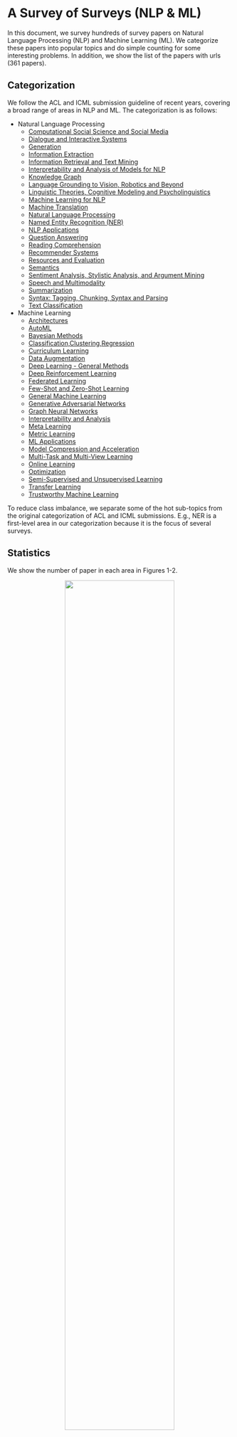  # A Survey of Surveys (NLP & ML)

In this document, we survey hundreds of survey papers on Natural Language  Processing (NLP) and Machine Learning (ML). We categorize these papers into popular topics and do simple counting for some interesting problems. In addition, we show the list of the papers with urls (361 papers). 

## Categorization

We follow the ACL and ICML submission guideline of recent years, covering a broad range of areas in NLP and ML. The categorization is as follows:
+ Natural Language Processing
    + <a href="#computational-social-science-and-social-media">Computational Social Science and Social Media</a>
    + <a href="#dialogue-and-interactive-systems">Dialogue and Interactive Systems</a>
    + <a href="#generation">Generation</a>
    + <a href="#information-extraction">Information Extraction</a>
    + <a href="#information-retrieval-and-text-mining">Information Retrieval and Text Mining</a>
    + <a href="#interpretability-and-analysis-of-models-for-nLP">Interpretability and Analysis of Models for NLP</a>
    + <a href="#knowledge-graph">Knowledge Graph</a>
    + <a href="#language-grounding-to-vision-and-robotics-and-beyond">Language Grounding to Vision, Robotics and Beyond</a>
    + <a href="#linguistic-theories-and-cognitive-modeling-and-psycholinguistics">Linguistic Theories, Cognitive Modeling and Psycholinguistics</a>
    + <a href="#machine-learning-for-nlp">Machine Learning for NLP</a>
    + <a href="#machine-translation">Machine Translation</a>
    + <a href="#natural-language-processing">Natural Language Processing</a>
    + <a href="#ner">Named Entity Recognition (NER)</a>
    + <a href="#nlp-applications">NLP Applications</a>
    + <a href="#question-answering">Question Answering</a>
    + <a href="#reading-comprehension">Reading Comprehension</a>
    + <a href="#recommender-systems">Recommender Systems</a>
    + <a href="#resources-and-evaluation">Resources and Evaluation</a>
    + <a href="#semantics">Semantics</a>
    + <a href="#sentiment-analysis-and-stylistic-analysis-and-argument-mining">Sentiment Analysis, Stylistic Analysis, and Argument Mining</a>
    + <a href="#speech-and-multimodality">Speech and Multimodality</a>
    + <a href="#summarization">Summarization</a>
    + <a href="#tagging-chunking-syntax-and-parsing">Syntax: Tagging, Chunking, Syntax and Parsing</a>
    + <a href="#text-classification">Text Classification</a>
+ Machine Learning
    + <a href="#architectures">Architectures</a>
    + <a href="#automl">AutoML</a>
    + <a href="#bayesian-methods">Bayesian Methods</a>
    + <a href="#classification-clustering-and-regression">Classification,Clustering,Regression</a>
    + <a href="#curriculum-learning">Curriculum Learning</a>
    + <a href="#data-augmentation">Data Augmentation</a>
    + <a href="#deep-learning---general-methods">Deep Learning - General Methods</a>
    + <a href="#deep-reinforcement-learning">Deep Reinforcement Learning</a>
    + <a href="#federated-learning">Federated Learning</a>
    + <a href="#few-shot-and-zero-shot-learning">Few-Shot and Zero-Shot Learning</a>
    + <a href="#general-machine-learning">General Machine Learning</a>
    + <a href="#generative-adversarial-networks">Generative Adversarial Networks</a>
    + <a href="#graph-neural-networks">Graph Neural Networks</a>
    + <a href="#interpretability-and-analysis">Interpretability and Analysis</a>
    + <a href="#meta-learning">Meta Learning</a>
    + <a href="#metric-learning">Metric Learning</a>
    + <a href="#ml-applications">ML Applications</a>
    + <a href="#model-compression-and-acceleration">Model Compression and Acceleration</a>
    + <a href="#multi-task-and-multi-view-learning">Multi-Task and Multi-View Learning</a>
    + <a href="#online-learning">Online Learning</a>
    + <a href="#optimization">Optimization</a>
    + <a href="#semi-supervised-and-unsupervised-learning">Semi-Supervised and Unsupervised Learning</a>
    + <a href="#transfer-learning">Transfer Learning</a>
    + <a href="#trustworthy-machine-learning">Trustworthy Machine Learning</a>


To reduce class imbalance, we separate some of the hot sub-topics from the original categorization of ACL and ICML submissions. E.g., NER is a first-level area in our categorization because it is the focus of several surveys.

## Statistics

We show the number of paper in each area in Figures 1-2.

<p align="center"><img src="https://i.loli.net/2020/07/17/25EpP9HDeWgrtTu.png"  width="70%" height="70%" /></p>

<p align="center">Figure 1: # of papers in each NLP area.</p>

<p align="center"><img src="https://i.loli.net/2020/07/17/CcAO9HSs5TUjVqL.png" width="70%" height="70%" /></p>

<p align="center">Figure 2:  # of papers in each ML area..</p>

Also, we plot paper number as a function of publication year (see Figure 3).

<p align="center"><img src="https://i.loli.net/2020/07/17/8azfKL2gY1Qxl5C.png" width="70%" height="70%"/></p>

<p align="center">Figure 3: # of papers vs publication year.</p>

In addition, we generate word clouds to show hot topics in these surveys (see Figures 4-5).

<p align="center"><img src="https://i.loli.net/2020/07/15/Iywg9lxEGYRvpHO.png" width="70%" height="70%" /></p>

<p align="center">Figure 4: The word cloud for NLP.</p>

<p align="center"><img src="https://i.loli.net/2020/07/15/VYgHR6dhQc2J7Wx.png" width="70%" height="70%" /></p>

<p align="center">Figure 5: The word cloud for ML.</p>


## The NLP Paper List

#### [Computational Social Science and Social Media](#content)

<<<<<<< HEAD
1. **Computational Sociolinguistics: A Survey.** Computational Linguistics 2015 [paper](https://arxiv.org/abs/1508.07544) [bib](/bib/Natural-Language-Processing/Computational-Social-Science-and-Social-Media/Paper01.md)
=======
1. **Computational Sociolinguistics: A Survey.** Computational Linguistics 2015 [paper](https://arxiv.org/abs/1508.07544) [bib](/bib/NaturalLanguageProcessing/ComputationalSocialScienceandSocialMedia/Paper01.md)
>>>>>>> aa76e07f44e110d9c50dd8a0767cd773f29b200d

    *Dong Nguyen, A Seza Dogruoz, Carolyn Penstein Rose, Franciska De Jong*

#### [Dialogue and Interactive Systems](#content)

1. **A Comparative Survey of Recent Natural Language Interfaces for Databases.** VLDB Journal 2019 [paper](https://arxiv.org/abs/1906.08990) [bib](/bib/Natural Language Processing/Dialogue and Interactive Systems/Paper01.md)

    *Katrin Affolter, Kurt Stockinger, Abraham Bernstein*

2. **A Survey of Arabic Dialogues Understanding for Spontaneous Dialogues and Instant Message.** International Journal on Natural Language Computing 2015 [paper](https://arxiv.org/abs/1505.03084) [bib](/bib/Natural Language Processing/Dialogue and Interactive Systems/Paper02.md)

    *AbdelRahim A. Elmadany, Sherif M. Abdou, Mervat Gheith*

3. **A Survey of Available Corpora for Building Data-Driven Dialogue Systems.** Computer ence 2017 [paper](https://arxiv.org/abs/1512.05742) [bib](/bib/Natural Language Processing/Dialogue and Interactive Systems/Paper03.md)

    *Iulian Vlad Serban, Ryan Lowe, Peter Henderson, Laurent Charlin, Joelle Pineau*

4. **A Survey of Document Grounded Dialogue Systems.** arXiv 2020 [paper](https://arxiv.org/abs/2004.13818) [bib](/bib/Natural Language Processing/Dialogue and Interactive Systems/Paper04.md)

    *Longxuan Ma, Wei-Nan Zhang, Mingda Li, Ting Liu*

5. **A Survey of Natural Language Generation Techniques with a Focus on Dialogue Systems - Past, Present and Future Directions.** arXiv 2019 [paper](https://arxiv.org/abs/1906.00500) [bib](/bib/Natural Language Processing/Dialogue and Interactive Systems/Paper05.md)

    *Sashank Santhanam, Samira Shaikh*

6. **A Survey on Dialog Management: Recent Advances and Challenges.** arXiv 2020 [paper](https://arxiv.org/abs/2005.02233) [bib](/bib/Natural Language Processing/Dialogue and Interactive Systems/Paper06.md)

    *Yinpei Dai, Huihua Yu, Yixuan Jiang, Chengguang Tang, Yongbin Li, Jian Sun*

7. **A Survey on Dialogue Systems: Recent Advances and New Frontiers.** Acm Sigkdd Explorations Newsletter 2017 [paper](https://arxiv.org/abs/1711.01731) [bib](/bib/Natural Language Processing/Dialogue and Interactive Systems/Paper07.md)

    *Hongshen Chen, Xiaorui Liu, Dawei Yin, Jiliang Tang*

8. **Challenges in Building Intelligent Open-domain Dialog Systems.** ACM Transactions on Information Systems 2020 [paper](https://arxiv.org/abs/1905.05709) [bib](/bib/Natural Language Processing/Dialogue and Interactive Systems/Paper08.md)

    *Minlie Huang, Xiaoyan Zhu, Jianfeng Gao*

9. **Neural Approaches to Conversational AI.** ACL 2018 [paper](https://arxiv.org/pdf/1809.08267) [bib](/bib/Natural Language Processing/Dialogue and Interactive Systems/Paper09.md)

    *Jianfeng Gao, Michel Galley, Lihong Li*

10. **Recent Advances and Challenges in Task-oriented Dialog System.** Under review of SCIENCE CHINA Technological Science (SCTS) 2020 [paper](https://arxiv.org/pdf/2003.07490) [bib](/bib/Natural Language Processing/Dialogue and Interactive Systems/Paper10.md)

    *Zheng Zhang, Ryuichi Takanobu, Minlie Huang, Xiaoyan Zhu*

#### [Generation](#content)

1. **A bit of progress in language modeling.** Computer Speech & Language 2001 [paper](https://arxiv.org/pdf/cs/0108005) [bib](/bib/Natural Language Processing/Generation/Paper01.md)

    *Joshua T. Goodman*

2. **A Survey of Paraphrasing and Textual Entailment Methods.** Journal of Artificial Intelligence Research 2010 [paper](https://arxiv.org/abs/0912.3747) [bib](/bib/Natural Language Processing/Generation/Paper02.md)

    *Ion Androutsopoulos, Prodromos Malakasiotis*

3. **A Survey on Neural Network Language Models.** arXiv 2019 [paper](https://arxiv.org/abs/1906.03591) [bib](/bib/Natural Language Processing/Generation/Paper03.md)

    *Kun Jing, Jungang Xu*

4. **Neural Text Generation: Past, Present and Beyond.** arXiv 2018 [paper](https://arxiv.org/pdf/1803.07133.pdf) [bib](/bib/Natural Language Processing/Generation/Paper04.md)

    *Sidi Lu, Yaoming Zhu, Weinan Zhang, Jun Wang, Yong Yu*

5. **Pre-trained Models for Natural Language Processing : A Survey.** Science China Technological Sciences 2020 [paper](https://arxiv.org/abs/2003.08271) [bib](/bib/Natural Language Processing/Generation/Paper05.md)

    *Xipeng Qiu, Tianxiang Sun, Yige Xu, Yunfan Shao, Ning Dai, Xuanjing Huang*

6. **Recent Advances in Neural Question Generation.** arXiv 2019 [paper](https://arxiv.org/abs/1905.08949) [bib](/bib/Natural Language Processing/Generation/Paper06.md)

    *Liangming Pan, Wenqiang Lei, Tat-Seng Chua, Min-Yen Kan*

7. **Recent Advances in SQL Query Generation: A Survey.** International Conference on Informatics and Information Technologies 2020 [paper](https://arxiv.org/abs/2005.07667) [bib](/bib/Natural Language Processing/Generation/Paper07.md)

    *Jovan Kalajdjieski, Martina Toshevska, Frosina Stojanovska*

8. **Survey of the State of the Art in Natural Language Generation: Core tasks, applications and evaluation.** Journal of Artificial Intelligence Research 2018 [paper](https://arxiv.org/abs/1703.09902) [bib](/bib/Natural Language Processing/Generation/Paper08.md)

    *Albert Gatt,Emiel Krahmer*

9. **Evaluation of Text Generation: A Survey.** arXiv 2020 [paper](https://arxiv.org/abs/2006.14799) [bib](/bib/Natural Language Processing/Generation/Paper09.md)

    *Asli Celikyilmaz, Elizabeth Clark, Jianfeng Gao*

#### [Information Extraction](#content)

1. **A Survey of Deep Learning Methods for Relation Extraction.** arXiv 2017 [paper](https://arxiv.org/abs/1705.03645) [bib](/bib/Natural Language Processing/Information Extraction/Paper01.md)

    *Shantanu Kumar*

2. **A Survey of Event Extraction From Text.** IEEE 2019 [paper](https://ieeexplore.ieee.org/document/8918013) [bib](/bib/Natural Language Processing/Information Extraction/Paper02.md)

    *Wei Xiang, Bang Wang*

3. **A Survey of Neural Network Techniques for Feature Extraction from Text.** arXiv 2017 [paper](https://arxiv.org/abs/1704.08531) [bib](/bib/Natural Language Processing/Information Extraction/Paper03.md)

    *Vineet John*

4. **A Survey on Open Information Extraction.** COLING 2018 [paper](https://arxiv.org/abs/1806.05599) [bib](/bib/Natural Language Processing/Information Extraction/Paper04.md)

    *Christina Niklaus, Matthias Cetto, André Freitas, Siegfried Handschuh*

5. **A Survey on Temporal Reasoning for Temporal Information Extraction from Text (Extended Abstract).** Journal of Artificial Intelligence Research 2019 [paper](https://arxiv.org/abs/2005.06527) [bib](/bib/Natural Language Processing/Information Extraction/Paper05.md)

    *Artuur Leeuwenberg, Marie-Francine Moens*

6. **Automatic Extraction of Causal Relations from Natural Language Texts: A Comprehensive Survey.** arXiv 2016 [paper](https://arxiv.org/abs/1605.07895) [bib](/bib/Natural Language Processing/Information Extraction/Paper06.md)

    *Nabiha Asghar*

7. **Content Selection in Data-to-Text Systems: A Survey.** arXiv 2016 [paper](https://arxiv.org/abs/1610.08375) [bib](/bib/Natural Language Processing/Information Extraction/Paper07.md)

    *Dimitra Gkatzia*

8. **Keyphrase Generation: A Multi-Aspect Survey.** FRUCT 2019 [paper](https://arxiv.org/abs/1910.05059) [bib](/bib/Natural Language Processing/Information Extraction/Paper08.md)

    *Erion Cano, Ondrej Bojar*

9. **More Data, More Relations, More Context and More Openness: A Review and Outlook for Relation Extraction.** arXiv 2020 [paper](https://arxiv.org/abs/2004.03186) [bib](/bib/Natural Language Processing/Information Extraction/Paper09.md)

    *Xu Han, Tianyu Gao, Yankai Lin, Hao Peng, Yaoliang Yang, Chaojun Xiao, Zhiyuan Liu, Peng Li, Maosong Sun, Jie Zhou*

10. **Relation Extraction : A Survey.** arXiv 2017 [paper](https://arxiv.org/abs/1712.05191) [bib](/bib/Natural Language Processing/Information Extraction/Paper10.md)

    *Sachin Pawar, Girish K. Palshikar, Pushpak Bhattacharyya*

11. **Short Text Topic Modeling Techniques, Applications, and Performance: A Survey.** arXiv 2019 [paper](https://arxiv.org/abs/1904.07695) [bib](/bib/Natural Language Processing/Information Extraction/Paper11.md)

    *Jipeng Qiang, Zhenyu Qian, Yun Li, Yunhao Yuan, Xindong Wu*

#### [Information Retrieval and Text Mining](#content)

1. **A Brief Survey of Text Mining: Classification, Clustering and Extraction Techniques.** arXiv 2017 [paper](https://arxiv.org/abs/1707.02919) [bib](/bib/Natural Language Processing/Information Retrieval and Text Mining/Paper01.md)

    *Mehdi Allahyari, Seyed Amin Pouriyeh, Mehdi Assefi, Saied Safaei, Elizabeth D. Trippe, Juan B. Gutierrez, Krys Kochut*

2. **A survey of methods to ease the development of highly multilingual text mining applications.** Language Resources and Evaluation 2012 [paper](https://arxiv.org/abs/1401.2937) [bib](/bib/Natural Language Processing/Information Retrieval and Text Mining/Paper02.md)

    *Ralf Steinberger*

3. **Opinion Mining and Analysis: A survey.** IJNLC 2013 [paper](https://arxiv.org/abs/1307.3336) [bib](/bib/Natural Language Processing/Information Retrieval and Text Mining/Paper03.md)

    *Arti Buche, M. B. Chandak, Akshay Zadgaonkar*

#### [Interpretability and Analysis of Models for NLP](#content)

1. **Analysis Methods in Neural Language Processing: A Survey.** NACCL 2018 [paper](https://arxiv.org/abs/1812.08951) [bib](/bib/Natural Language Processing/Interpretability and Analysis of Models for NLP/Paper01.md)

    *Yonatan Belinkov, James R. Glass*

2. **Analyzing and Interpreting Neural Networks for NLP:A Report on the First BlackboxNLP Workshop.** EMNLP 2019 [paper](http://arxiv.org/pdf/1904.04063.pdf) [bib](/bib/Natural Language Processing/Interpretability and Analysis of Models for NLP/Paper02.md)

    *Afra Alishahi, Grzegorz Chrupala, Tal Linzen*

3. **Beyond Leaderboards: A survey of methods for revealing weaknesses in Natural Language Inference data and models.** arXiv 2020 [paper](https://arxiv.org/abs/2005.14709) [bib](/bib/Natural Language Processing/Interpretability and Analysis of Models for NLP/Paper03.md)

    *Viktor Schlegel, Goran Nenadic, Riza Batista-Navarro*

4. **Visualizing Natural Language Descriptions: A Survey.** ACM Computing Surveys 2016 [paper](https://arxiv.org/abs/1607.00623) [bib](/bib/Natural Language Processing/Interpretability and Analysis of Models for NLP/Paper04.md)

    *Kaveh Hassani, Won-Sook Lee*

5. **When do Word Embeddings Accurately Reflect Surveys on our Beliefs About People?.** ACL 2020 [paper](https://arxiv.org/abs/2004.12043) [bib](/bib/Natural Language Processing/Interpretability and Analysis of Models for NLP/Paper05.md)

    *Kenneth Joseph, Jonathan H. Morgan*

#### [Knowledge Graph](#content)

1. **A survey of techniques for constructing chinese knowledge graphs and their applications.** Sustainability 2018 [paper](https://www.mdpi.com/2071-1050/10/9/3245/htm) [bib](/bib/Natural Language Processing/Knowledge Graph/Paper01.md)

    *Tianxing Wu, Guilin Qi, Cheng Li, Meng Wang*

2. **A Survey on Knowledge Graphs: Representation, Acquisition and Applications.** arXiv 2020 [paper](https://arxiv.org/abs/2002.00388) [bib](/bib/Natural Language Processing/Knowledge Graph/Paper02.md)

    *Shaoxiong Ji, Shirui Pan, Erik Cambria, Pekka Marttinen, Philip S. Yu*

3. **Knowledge Graph Embedding for Link Prediction: A Comparative Analysis.** arXiv 2016 [paper](https://arxiv.org/abs/2002.00819) [bib](/bib/Natural Language Processing/Knowledge Graph/Paper03.md)

    *Andrea Rossi, Donatella Firmani, Antonio Matinata, Paolo Merialdo, Denilson Barbosa*

4. **Knowledge Graph Embedding: A Survey of Approaches and Applications.** IEEE 2017 [paper](https://ieeexplore.ieee.org/document/8047276) [bib](/bib/Natural Language Processing/Knowledge Graph/Paper04.md)

    *Quan Wang, Zhendong Mao, Bin Wang, Li Guo*

5. **Knowledge Graphs.** arXiv 2020 [paper](https://arxiv.org/abs/2003.02320) [bib](/bib/Natural Language Processing/Knowledge Graph/Paper05.md)

    *Aidan Hogan, Eva Blomqvist, Michael Cochez, Claudia d'Amato, Gerard de Melo, Claudio Gutierrez, José Emilio Labra Gayo, Sabrina Kirrane, Sebastian Neumaier, Axel Polleres, Roberto Navigli, Axel-Cyrille Ngonga Ngomo, Sabbir M. Rashid, Anisa Rula, Lukas Schmelzeisen, Juan F. Sequeda, Steffen Staab, Antoine Zimmermann*

#### [Language Grounding to Vision and Robotics and Beyond](#content)

1. **Emotionally-Aware Chatbots: A Survey.** arXiv 2018 [paper](https://arxiv.org/abs/1906.09774) [bib](/bib/Natural Language Processing/Language Grounding to Vision, Robotics and Beyond/Paper01.md)

    *Endang Wahyu Pamungkas*

2. **Trends in Integration of Vision and Language Research: A Survey of Tasks, Datasets, and Methods.** arXiv 2019 [paper](https://arxiv.org/abs/1907.09358) [bib](/bib/Natural Language Processing/Language Grounding to Vision, Robotics and Beyond/Paper02.md)

    *Aditya Mogadala, Marimuthu Kalimuthu, Dietrich Klakow*

#### [Linguistic Theories and Cognitive Modeling and Psycholinguistics](#content)

1. **Modeling Language Variation and Universals: A Survey on Typological Linguistics for Natural Language Processing.** Computational Linguistics 2019 [paper](https://arxiv.org/abs/1807.00914) [bib](/bib/Natural Language Processing/Linguistic Theories, Cognitive Modeling and Psycholinguistics/Paper01.md)

    *Edoardo Maria Ponti, Helen O'Horan, Yevgeni Berzak, Ivan Vulic, Roi Reichart, Thierry Poibeau, Ekaterina Shutova, Anna Korhonen*

2. **Survey on the Use of Typological Information in Natural Language Processing.** COLING 2016 [paper](https://arxiv.org/abs/1610.03349) [bib](/bib/Natural Language Processing/Linguistic Theories, Cognitive Modeling and Psycholinguistics/Paper02.md)

    *Helen O'Horan, Yevgeni Berzak, Ivan Vulic, Roi Reichart, Anna Korhonen*

#### [Machine Learning for NLP](#content)

1. **A comprehensive survey of mostly textual document segmentation algorithms since 2008.** Pattern Recognition 2017 [paper](https://www.sciencedirect.com/science/article/abs/pii/S0031320316303399) [bib](/bib/Natural Language Processing/Machine Learning for NLP/Paper01.md)

    *Sebastien Eskenazi, Petra Gomez-Krämer, Jean-Marc Ogier*

2. **A Primer on Neural Network Models for Natural Language Processing.** Computer ence 2015 [paper](https://arxiv.org/abs/1510.00726) [bib](/bib/Natural Language Processing/Machine Learning for NLP/Paper02.md)

    *Yoav Goldberg*

3. **A Survey Of Cross-lingual Word Embedding Models.** Journal of Artificial Intelligence Research 2019 [paper](https://arxiv.org/abs/1706.04902) [bib](/bib/Natural Language Processing/Machine Learning for NLP/Paper03.md)

    *Sebastian Ruder, Ivan Vulic, Anders Sogaard*

4. **A Survey of Neural Networks and Formal Languages.** arXiv 2020 [paper](https://arxiv.org/abs/2006.01338) [bib](/bib/Natural Language Processing/Machine Learning for NLP/Paper04.md)

    *Joshua Ackerman, George Cybenko*

5. **A Survey of the Usages of Deep Learning in Natural Language Processing.** IEEE 2018 [paper](https://arxiv.org/abs/1807.10854) [bib](/bib/Natural Language Processing/Machine Learning for NLP/Paper05.md)

    *Daniel W. Otter, Julian R. Medina, Jugal K. Kalita*

6. **A Survey on Contextual Embeddings.** arXiv 2020 [paper](https://arxiv.org/abs/2003.07278) [bib](/bib/Natural Language Processing/Machine Learning for NLP/Paper06.md)

    *Qi Liu, Matt J. Kusner, Phil Blunsom*

7. **Adversarial Attacks and Defense on Texts: A Survey.** arXiv 2020 [paper](https://arxiv.org/abs/2005.14108) [bib](/bib/Natural Language Processing/Machine Learning for NLP/Paper07.md)

    *Aminul Huq, Mst. Tasnim Pervin*

8. **Adversarial Attacks on Deep Learning Models in Natural Language Processing: A Survey.** ACM Transactions on Information Systems 2019 [paper](https://arxiv.org/abs/1901.06796) [bib](/bib/Natural Language Processing/Machine Learning for NLP/Paper08.md)

    *Wei Emma Zhang, Quan Z Sheng, Ahoud Alhazmi, Chenliang Li*

9. **An Introductory Survey on Attention Mechanisms in NLP Problems.** IntelliSys 2019 [paper](https://arxiv.org/abs/1811.05544) [bib](/bib/Natural Language Processing/Machine Learning for NLP/Paper09.md)

    *Dichao Hu*

10. **Attention in Natural Language Processing.** arXiv 2019 [paper](https://arxiv.org/abs/1902.02181v2) [bib](/bib/Natural Language Processing/Machine Learning for NLP/Paper10.md)

    *Andrea Galassi, Marco Lippi, Paolo Torroni*

11. **From static to dynamic word representations: a survey.** International Journal of Machine Learning and Cybernetics 2020 [paper](http://ir.hit.edu.cn/~car/papers/icmlc2020-wang.pdf) [bib](/bib/Natural Language Processing/Machine Learning for NLP/Paper11.md)

    *Yuxuan Wang, Yutai Hou, Wanxiang Che, Ting Liu*

12. **From Word to Sense Embeddings: A Survey on Vector Representations of Meaning.** Journal of Artificial Intelligence Research 2018 [paper](https://arxiv.org/abs/1805.04032) [bib](/bib/Natural Language Processing/Machine Learning for NLP/Paper12.md)

    *Jose Camachocollados, Mohammad Taher Pilehvar*

13. **Natural Language Processing Advancements By Deep Learning: A Survey.** arXiv 2020 [paper](https://arxiv.org/abs/2003.01200) [bib](/bib/Natural Language Processing/Machine Learning for NLP/Paper13.md)

    *Amirsina Torfi, Rouzbeh A. Shirvani, Yaser Keneshloo, Nader Tavvaf, Edward A. Fox*

14. **Neural Network Models for Paraphrase Identification, Semantic Textual Similarity, Natural Language Inference, and Question Answering.** COLING 2018 [paper](https://arxiv.org/pdf/1806.04330.pdf) [bib](/bib/Natural Language Processing/Machine Learning for NLP/Paper14.md)

    *Wuwei Lan,Wei Xu*

15. **Recent Trends in Deep Learning Based Natural Language Processing.** IEEE 2018 [paper](https://ieeexplore.ieee.org/document/8416973) [bib](/bib/Natural Language Processing/Machine Learning for NLP/Paper15.md)

    *Tom Young, Devamanyu Hazarika, Soujanya Poria, Erik Cambria*

16. **Symbolic, Distributed and Distributional Representations for Natural Language Processing in the Era of Deep Learning: a Survey.** Frontiers Robotics AI 2017 [paper](https://arxiv.org/abs/1702.00764) [bib](/bib/Natural Language Processing/Machine Learning for NLP/Paper16.md)

    *Lorenzo Ferrone, Fabio Massimo Zanzotto*

17. **Towards a Robust Deep Neural Network in Texts: A Survey.** arXiv 2020 [paper](https://arxiv.org/abs/1902.07285) [bib](/bib/Natural Language Processing/Machine Learning for NLP/Paper17.md)

    *Wenqi Wang, Lina Wang, Run Wang, Zhibo Wang, Aoshuang Ye*

18. **Word Embeddings: A Survey.** arXiv 2019 [paper](https://arxiv.org/abs/1901.09069) [bib](/bib/Natural Language Processing/Machine Learning for NLP/Paper18.md)

    *Felipe Almeida, Geraldo Xexeo*

#### [Machine Translation](#content)

1. **A Brief Survey of Multilingual Neural Machine Translation.** Computing surveys 2019 [paper](https://arxiv.org/abs/1905.05395) [bib](/bib/Natural Language Processing/Machine Translation/Paper01.md)

    *Raj Dabre, Chenhui Chu, Anoop Kunchukuttan*

2. **A Comprehensive Survey of Multilingual Neural Machine Translation.** Under review at the computing surveys journal 2020 [paper](https://arxiv.org/abs/2001.01115) [bib](/bib/Natural Language Processing/Machine Translation/Paper02.md)

    *Raj Dabre, Chenhui Chu, Anoop Kunchukuttan*

3. **A Survey of Deep Learning Techniques for Neural Machine Translation.** arXiv 2020 [paper](https://arxiv.org/abs/2002.07526) [bib](/bib/Natural Language Processing/Machine Translation/Paper03.md)

    *Shuoheng Yang, Yuxin Wang, Xiaowen Chu*

4. **A Survey of Domain Adaptation for Neural Machine Translation.** COLING 2018 [paper](https://arxiv.org/abs/1806.00258) [bib](/bib/Natural Language Processing/Machine Translation/Paper04.md)

    *Chenhui Chu, Rui Wang*

5. **A Survey of Methods to Leverage Monolingual Data in Low-resource Neural Machine Translation.** ICATHS 2019 [paper](https://arxiv.org/abs/1910.00373) [bib](/bib/Natural Language Processing/Machine Translation/Paper05.md)

    *Ilshat Gibadullin, Aidar Valeev, Albina Khusainova, Adil Mehmood Khan*

6. **A Survey of Multilingual Neural Machine Translation.** Computing Surveys 2020 [paper](https://arxiv.org/abs/1905.05395) [bib](/bib/Natural Language Processing/Machine Translation/Paper06.md)

    *Raj Dabre, Chenhui Chu, Anoop Kunchukuttan*

7. **A Survey of Word Reordering in Statistical Machine Translation: Computational Models and Language Phenomena.** Computational Linguistics 2016 [paper](https://arxiv.org/abs/1502.04938) [bib](/bib/Natural Language Processing/Machine Translation/Paper07.md)

    *Arianna Bisazza, Marcello Federico*

8. **A Survey on Document-level Machine Translation: Methods and Evaluation.** under review at an international journal 2019 [paper](https://arxiv.org/abs/1912.08494) [bib](/bib/Natural Language Processing/Machine Translation/Paper08.md)

    *Sameen Maruf, Fahimeh Saleh, Gholamreza Haffari*

9. **Machine Translation Approaches and Survey for Indian Languages.** Computational Linguistics 2017 [paper](https://arxiv.org/abs/1701.04290) [bib](/bib/Natural Language Processing/Machine Translation/Paper09.md)

    *Nadeem Jadoon Khan, Waqas Anwar, Nadir Durrani*

10. **Machine Translation Evaluation Resources and Methods: A Survey.** arXiv 2018 [paper](https://arxiv.org/abs/1605.04515) [bib](/bib/Natural Language Processing/Machine Translation/Paper10.md)

    *Lifeng Han*

11. **Machine Translation using Semantic Web Technologies: A Survey.** Journal of Web Semantics 2018 [paper](https://arxiv.org/abs/1711.09476) [bib](/bib/Natural Language Processing/Machine Translation/Paper11.md)

    *Diego Moussallem, Matthias Wauer, Axelcyrille Ngonga Ngomo*

12. **Machine-Translation History and Evolution: Survey for Arabic-English Translations.** Current Journal of Applied Science & Technology 2017 [paper](https://arxiv.org/abs/1709.04685) [bib](/bib/Natural Language Processing/Machine Translation/Paper12.md)

    *Nabeel T. Alsohybe, Neama Abdulaziz Dahan, Fadl Mutaher Baalwi*

13. **Neural Machine Translation and Sequence-to-Sequence Models: A Tutorial.** arXiv 2017 [paper](https://arxiv.org/abs/1703.01619) [bib](/bib/Natural Language Processing/Machine Translation/Paper13.md)

    *Graham Neubig*

14. **Neural Machine Translation: A Review.** arXiv 2019 [paper](https://arxiv.org/abs/1912.02047) [bib](/bib/Natural Language Processing/Machine Translation/Paper14.md)

    *Felix Stahlberg*

15. **Neural Machine Translation: Challenges, Progress and Future.** Science China Technological Sciences 2020 [paper](https://arxiv.org/abs/2004.05809) [bib](/bib/Natural Language Processing/Machine Translation/Paper15.md)

    *Jiajun Zhang, Chengqing Zong*

16. **The Query Translation Landscape: a Survey.** arXiv 2019 [paper](https://arxiv.org/abs/1910.03118) [bib](/bib/Natural Language Processing/Machine Translation/Paper16.md)

    *Mohamed Nadjib Mami, Damien Graux, Harsh Thakkar, Simon Scerri, Soren Auer, Jens Lehmann*

#### [Natural Language Processing](#content)

1. **A Survey and Classification of Controlled Natural Languages.** Computational Linguistics 2014 [paper](https://arxiv.org/abs/1507.01701) [bib](/bib/Natural Language Processing/Natural Language Processing/Paper01.md)

    *Tobias Kuhn*

2. **Jumping NLP curves: A review of natural language processing research.** IEEE 2014 [paper](http://krchowdhary.com/ai/ai14/lects/nlp-research-com-intlg-ieee.pdf) [bib](/bib/Natural Language Processing/Natural Language Processing/Paper02.md)

    *Erik Cambria, Bebo White*

3. **Natural Language Processing - A Survey.** arXiv 2012 [paper](https://arxiv.org/abs/1209.6238) [bib](/bib/Natural Language Processing/Natural Language Processing/Paper03.md)

    *Kevin Mote*

4. **Natural Language Processing: State of The Art, Current Trends and Challenges.** arXiv 2017 [paper](https://arxiv.org/abs/1708.05148) [bib](/bib/Natural Language Processing/Natural Language Processing/Paper04.md)

    *Diksha Khurana, Aditya Koli, Kiran Khatter, Sukhdev Singh*

#### [NER](#content)

1. **A survey of named entity recognition and classification.** Computational Linguistics 2007 [paper](https://nlp.cs.nyu.edu/sekine/papers/li07.pdf) [bib](/bib/Natural Language Processing/Named Entity Recognition (NER)/Paper01.md)

    *David Nadeau, Satoshi Sekine*

2. **A Survey of Named Entity Recognition in Assamese and other Indian Languages.** arXiv 2014 [paper](https://arxiv.org/abs/1407.2918) [bib](/bib/Natural Language Processing/Named Entity Recognition (NER)/Paper02.md)

    *Gitimoni Talukdar, Pranjal Protim Borah, Arup Baruah*

3. **A Survey on Deep Learning for Named Entity Recognition.** arXiv 2018 [paper](https://arxiv.org/abs/1812.09449) [bib](/bib/Natural Language Processing/Named Entity Recognition (NER)/Paper03.md)

    *Jing Li, Aixin Sun, Jianglei Han, Chenliang Li*

4. **A Survey on Recent Advances in Named Entity Recognition from Deep Learning models.** COLING 2019 [paper](https://arxiv.org/abs/1910.11470) [bib](/bib/Natural Language Processing/Named Entity Recognition (NER)/Paper04.md)

    *Vikas Yadav, Steven Bethard*

5. **Design Challenges and Misconceptions in Neural Sequence Labeling.** COLING 2018 [paper](https://arxiv.org/abs/1806.04470) [bib](/bib/Natural Language Processing/Named Entity Recognition (NER)/Paper05.md)

    *Jie Yang, Shuailong Liang, Yue Zhang*

6. **Neural Entity Linking: A Survey of Models based on Deep Learning.** arXiv 2020 [paper](https://arxiv.org/abs/2006.00575) [bib](/bib/Natural Language Processing/Named Entity Recognition (NER)/Paper06.md)

    *Ozge Sevgili, Artem Shelmanov, Mikhail Arkhipov, Alexander Panchenko, Chris Biemann*

#### [NLP Applications](#content)

1. **A Comprehensive Survey of Grammar Error Correction.** arXiv 2020 [paper](https://arxiv.org/abs/2005.06600) [bib](/bib/Natural Language Processing/NLP Applications/Paper01.md)

    *Yu Wang, Yuelin Wang, Jie Liu, Zhuo Liu*

2. **A Short Survey of Biomedical Relation Extraction Techniques.** arXiv 2017 [paper](https://arxiv.org/abs/1707.05850) [bib](/bib/Natural Language Processing/NLP Applications/Paper02.md)

    *Elham Shahab*

3. **A Survey on Natural Language Processing for Fake News Detection.** LREC 2020 [paper](https://arxiv.org/abs/1811.00770) [bib](/bib/Natural Language Processing/NLP Applications/Paper03.md)

    *Ray Oshikawa, Jing Qian, William Yang Wang*

4. **Automatic Language Identification in Texts: A Survey.** Journal of Artificial Intelligence Research 2019 [paper](https://arxiv.org/abs/1804.08186) [bib](/bib/Natural Language Processing/NLP Applications/Paper04.md)

    *Tommi Jauhiainen*

5. **Disinformation Detection: A review of linguistic feature selection and classification models in news veracity assessments.** arXiv 2019 [paper](https://arxiv.org/abs/1910.12073) [bib](/bib/Natural Language Processing/NLP Applications/Paper05.md)

    *Jillian Tompkins*

6. **Extraction and Analysis of Fictional Character Networks: A Survey.** ACM Computing Surveys 2019 [paper](https://arxiv.org/abs/1907.02704) [bib](/bib/Natural Language Processing/NLP Applications/Paper06.md)

    *Xavier Bost (LIA), Vincent Labatut (LIA)*

7. **Fake News Detection using Stance Classification: A Survey.** arXiv 2019 [paper](https://arxiv.org/abs/1907.00181) [bib](/bib/Natural Language Processing/NLP Applications/Paper07.md)

    *Anders Edelbo Lillie, Emil Refsgaard Middelboe*

8. **Fake News: A Survey of Research, Detection Methods, and Opportunities.** ACM 2018 [paper](https://arxiv.org/abs/1812.00315) [bib](/bib/Natural Language Processing/NLP Applications/Paper08.md)

    *Xinyi Zhou, Reza Zafarani*

9. **Image Captioning based on Deep Learning Methods: A Survey.** arXiv 2019 [paper](https://arxiv.org/abs/1905.08110) [bib](/bib/Natural Language Processing/NLP Applications/Paper09.md)

    *Yiyu Wang, Jungang Xu, Yingfei Sun, Ben He*

10. **SECNLP: A Survey of Embeddings in Clinical Natural Language Processing.** Journal of Biomedical Informatics 2019 [paper](https://www.sciencedirect.com/science/article/pii/S1532046419302436) [bib](/bib/Natural Language Processing/NLP Applications/Paper10.md)

    *Kalyan KS, S Sangeetha*

11. **Survey of Text-based Epidemic Intelligence: A Computational Linguistic Perspective.** ACM Computing Surveys 2019 [paper](https://arxiv.org/abs/1903.05801) [bib](/bib/Natural Language Processing/NLP Applications/Paper11.md)

    *Aditya Joshi, Sarvnaz Karimi, Ross Sparks, Cecile Paris, C Raina MacIntyre*

12. **Text Detection and Recognition in the Wild: A Review.** arXiv 2020 [paper](https://arxiv.org/abs/2006.04305) [bib](/bib/Natural Language Processing/NLP Applications/Paper12.md)

    *Zobeir Raisi, Mohamed A. Naiel, Paul Fieguth, Steven Wardell, John Zelek*

13. **Text Recognition in the Wild: A Survey.** arXiv 2020 [paper](https://arxiv.org/abs/2005.03492) [bib](/bib/Natural Language Processing/NLP Applications/Paper13.md)

    *Xiaoxue Chen, Lianwen Jin, Yuanzhi Zhu, Canjie Luo, Tianwei Wang*

#### [Question Answering](#content)

1. **A survey on question answering technology from an information retrieval perspective.** Information ences 2011 [paper](https://www.sciencedirect.com/science/article/pii/S0020025511003860) [bib](/bib/Natural Language Processing/Question Answering/Paper01.md)

    *Oleksandr Kolomiyets, Marie-Francine Moens*

2. **A Survey on Why-Type Question Answering Systems.** arXiv 2019 [paper](https://arxiv.org/abs/1911.04879) [bib](/bib/Natural Language Processing/Question Answering/Paper02.md)

    *Manvi Breja, Sanjay Kumar Jain*

3. **Core techniques of question answering systems over knowledge bases: a survey.** Knowledge and Information Systems 2017 [paper](https://link.springer.com/article/10.1007/s10115-017-1100-y) [bib](/bib/Natural Language Processing/Question Answering/Paper03.md)

    *Dennis Diefenbach, Vanessa Lopez, Kamal Singh & Pierre Maret*

4. **Introduction to Neural Network based Approaches for Question Answering over Knowledge Graphs.** arXiv 2019 [paper](https://arxiv.org/abs/1907.09361) [bib](/bib/Natural Language Processing/Question Answering/Paper04.md)

    *Nilesh Chakraborty,Denis Lukovnikov,Gaurav Maheshwari,Priyansh Trivedi,Jens Lehmann,Asja Fischer*

5. **Survey of Visual Question Answering: Datasets and Techniques.** arXiv 2017 [paper](https://arxiv.org/abs/1705.03865) [bib](/bib/Natural Language Processing/Question Answering/Paper05.md)

    *Akshay Kumar Gupta*

6. **Text-based Question Answering from Information Retrieval and Deep Neural Network Perspectives: A Survey.** arXiv 2020 [paper](https://arxiv.org/abs/2002.06612) [bib](/bib/Natural Language Processing/Question Answering/Paper06.md)

    *Zahra Abbasiyantaeb, Saeedeh Momtazi*

7. **Tutorial on Answering Questions about Images with Deep Learning.** Summer School on Integrating Vision and Language: Deep Learning 2016 [paper](https://arxiv.org/abs/1610.01076) [bib](/bib/Natural Language Processing/Question Answering/Paper07.md)

    *Mateusz Malinowski, Mario Fritz*

8. **Visual Question Answering using Deep Learning: A Survey and Performance Analysis.** arXiv 2019 [paper](https://arxiv.org/abs/1909.01860) [bib](/bib/Natural Language Processing/Question Answering/Paper08.md)

    *Yash Srivastava, Vaishnav Murali, Shiv Ram Dubey, Snehasis Mukherjee*

#### [Reading Comprehension](#content)

1. **A Survey on Machine Reading Comprehension Systems.** arXiv 2020 [paper](https://arxiv.org/abs/2001.01582) [bib](/bib/Natural Language Processing/Reading Comprehension/Paper01.md)

    *Razieh Baradaran, Razieh Ghiasi, Hossein Amirkhani*

2. **A Survey on Neural Machine Reading Comprehension.** arXiv 2019 [paper](https://arxiv.org/abs/1906.03824) [bib](/bib/Natural Language Processing/Reading Comprehension/Paper02.md)

    *Boyu Qiu, Xu Chen, Jungang Xu, Yingfei Sun*

3. **Machine Reading Comprehension: a Literature Review.** arXiv 2019 [paper](https://arxiv.org/abs/1907.01686) [bib](/bib/Natural Language Processing/Reading Comprehension/Paper03.md)

    *Xin Zhang, An Yang, Sujian Li, Yizhong Wang*

4. **Machine Reading Comprehension: The Role of Contextualized Language Models and Beyond.** Computational Linguistics 2020 [paper](https://arxiv.org/abs/2005.06249) [bib](/bib/Natural Language Processing/Reading Comprehension/Paper04.md)

    *Zhuosheng Zhang, Hai Zhao, Rui Wang*

5. **Neural Machine Reading Comprehension: Methods and Trends.** Applied ences 2019 [paper](https://arxiv.org/abs/1907.01118) [bib](/bib/Natural Language Processing/Reading Comprehension/Paper05.md)

    *Shanshan Liu, Xin Zhang, Sheng Zhang, Hui Wang, Weiming Zhang*

#### [Recommender Systems](#content)

1. **A review on deep learning for recommender systems: challenges and remedies.** Artificial Intelligence Review 2019 [paper](https://link.springer.com/article/10.1007/s10462-018-9654-y) [bib](/bib/Natural Language Processing/Recommender Systems/Paper01.md)

    *Zeynep Batmaz, Ali Yurekli, Alper Bilge, Cihan Kaleli*

2. **A Survey on Knowledge Graph-Based Recommender Systems.** arXiv 2020 [paper](https://arxiv.org/abs/2003.00911) [bib](/bib/Natural Language Processing/Recommender Systems/Paper02.md)

    *Qingyu Guo, Fuzhen Zhuang, Chuan Qin, Hengshu Zhu, Xing Xie, Hui Xiong, Qing He*

3. **Adversarial Machine Learning in Recommender Systems:State of the art and Challenges.** arXiv 2020 [paper](https://arxiv.org/abs/2005.10322) [bib](/bib/Natural Language Processing/Recommender Systems/Paper03.md)

    *Yashar Deldjoo, Tommaso Di Noia, Felice Antonio Merra*

4. **Cross Domain Recommender Systems: A Systematic Literature Review.** ACM Computing Surveys 2017 [paper](https://dl.acm.org/doi/10.1145/3073565) [bib](/bib/Natural Language Processing/Recommender Systems/Paper04.md)

    *Muhammad Murad Khan,Roliana Ibrahim,Imran Ghani*

5. **Deep Learning based Recommender System: A Survey and New Perspectives.** ACM Computing Surveys 2019 [paper](https://arxiv.org/abs/1707.07435) [bib](/bib/Natural Language Processing/Recommender Systems/Paper05.md)

    *Shuai Zhang, Lina Yao, Aixin Sun, Yi Tay*

6. **Deep Learning on Knowledge Graph for Recommender System: A Survey.** arXiv 2020 [paper](https://arxiv.org/abs/2004.00387) [bib](/bib/Natural Language Processing/Recommender Systems/Paper06.md)

    *Yang Gao, Yi-Fan Li, Yu Lin, Hang Gao, Latifur Khan*

7. **Explainable Recommendation: A Survey and New Perspectives.** Foundations and Trends in Information Retrieval 2020 [paper](https://arxiv.org/abs/1804.11192) [bib](/bib/Natural Language Processing/Recommender Systems/Paper07.md)

    *Yongfeng Zhang, Xu Chen*

8. **Sequence-Aware Recommender Systems.** ACM Computing Surveys 2018 [paper](https://arxiv.org/abs/1802.08452) [bib](/bib/Natural Language Processing/Recommender Systems/Paper08.md)

    *Massimo Quadrana,Paolo Cremonesi,Dietmar Jannach*

9. **Use of Deep Learning in Modern Recommendation System: A Summary of Recent Works.** International Journal of Computer Applications 2017 [paper](https://arxiv.org/abs/1712.07525) [bib](/bib/Natural Language Processing/Recommender Systems/Paper09.md)

    *Ayush Singhal, Pradeep Sinha, Rakesh Pant*

#### [Resources and Evaluation](#content)

1. **A Short Survey on Sense-Annotated Corpora.** International Conference on Language Resources and Evaluation 2020 [paper](https://arxiv.org/abs/1802.04744) [bib](/bib/Natural Language Processing/Resources and Evaluation/Paper01.md)

    *Tommaso Pasini, José Camacho-Collados*

2. **A Survey of Current Datasets for Vision and Language Research.** EMNLP 2015 [paper](https://arxiv.org/abs/1506.06833) [bib](/bib/Natural Language Processing/Resources and Evaluation/Paper02.md)

    *Francis Ferraro, Nasrin Mostafazadeh, Ting-Hao (Kenneth) Huang, Lucy Vanderwende, Jacob Devlin, Michel Galley, Margaret Mitchell*

3. **A Survey of Word Embeddings Evaluation Methods.** arXiv 2018 [paper](https://arxiv.org/abs/1801.09536) [bib](/bib/Natural Language Processing/Resources and Evaluation/Paper03.md)

    *Amir Bakarov*

4. **Critical Survey of the Freely Available Arabic Corpora.** International Conference on Language Resources and Evaluation 2017 [paper](https://arxiv.org/abs/1702.07835) [bib](/bib/Natural Language Processing/Resources and Evaluation/Paper04.md)

    *Wajdi Zaghouani*

5. **Distributional Measures of Semantic Distance: A Survey.** arXiv 2012 [paper](https://arxiv.org/abs/1203.1858) [bib](/bib/Natural Language Processing/Resources and Evaluation/Paper05.md)

    *Saif Mohammad, Graeme Hirst*

6. **Measuring Sentences Similarity: A Survey.** Indian Journal of Science and Technology 2019 [paper](https://arxiv.org/abs/1910.03940) [bib](/bib/Natural Language Processing/Resources and Evaluation/Paper06.md)

    *Mamdouh Farouk*

7. **Recent Advances in Natural Language Inference: A Survey of Benchmarks, Resources, and Approaches.** JAIR 2020 [paper](https://arxiv.org/abs/1904.01172) [bib](/bib/Natural Language Processing/Resources and Evaluation/Paper07.md)

    *Shane Storks, Qiaozi Gao, Joyce Y. Chai*

8. **Survey on Evaluation Methods for Dialogue Systems.** Artificial Intelligence Review 2019 [paper](https://arxiv.org/abs/1905.04071) [bib](/bib/Natural Language Processing/Resources and Evaluation/Paper08.md)

    *Jan Deriu, Alvaro Rodrigo, Arantxa Otegi, Guillermo Echegoyen, Sophie Rosset, Eneko Agirre, Mark Cieliebak*

9. **Survey on Publicly Available Sinhala Natural Language Processing Tools and Research.** arXiv 2019 [paper](https://arxiv.org/abs/1906.02358) [bib](/bib/Natural Language Processing/Resources and Evaluation/Paper09.md)

    *Nisansa de Silva*

#### [Semantics](#content)

1. **Diachronic word embeddings and semantic shifts: a survey.** COLING 2018 [paper](https://arxiv.org/abs/1806.03537) [bib](/bib/Natural Language Processing/Semantics/Paper01.md)

    *Andrey Kutuzov, Lilja Ovrelid, Terrence Szymanski, Erik Velldal*

2. **Evolution of Semantic Similarity -- A Survey.** ACM Computing Surveys 2020 [paper](https://arxiv.org/abs/2004.13820) [bib](/bib/Natural Language Processing/Semantics/Paper02.md)

    *Dhivya Chandrasekaran, Vijay Mago*

3. **Semantic search on text and knowledge bases.** Foundations and trends in information retrieval 2016 [paper](https://www.researchgate.net/profile/Hannah_Bast/publication/304364705_Semantic_Search_on_Text_and_Knowledge_Bases/links/594a4734aca2723195de48df/Semantic-Search-on-Text-and-Knowledge-Bases.pdf) [bib](/bib/Natural Language Processing/Semantics/Paper03.md)

    *Hannah Bast ,  Bjorn Buchhold,  Elmar Haussmann*

4. **Semantics, Modelling, and the Problem of Representation of Meaning -- a Brief Survey of Recent Literature.** arXiv 2014 [paper](https://arxiv.org/abs/1402.7265) [bib](/bib/Natural Language Processing/Semantics/Paper04.md)

    *Yarin Gal*

5. **Survey of Computational Approaches to Lexical Semantic Change.** arXiv 2019 [paper](https://arxiv.org/abs/1811.06278) [bib](/bib/Natural Language Processing/Semantics/Paper05.md)

    *Nina Tahmasebi, Lars Borin, Adam Jatowt*

6. **Word sense disambiguation: a survey.** International Journal of Control Theory and Computer Modeling 2015 [paper](https://arxiv.org/abs/1508.01346) [bib](/bib/Natural Language Processing/Semantics/Paper06.md)

    *Alok Ranjan Pal, Diganta Saha*

7. **The Knowledge Acquisition Bottleneck Problem in Multilingual Word Sense Disambiguation.** IJCAI 2020 [paper](https://www.ijcai.org/Proceedings/2020/687) [bib](/bib/Natural Language Processing/Semantics/Paper07.md)

    *Tommaso Pasini*

#### [Sentiment Analysis and Stylistic Analysis and Argument Mining](#content)

1. **A Comprehensive Survey on Aspect Based Sentiment Analysis.** arXiv 2020 [paper](https://arxiv.org/abs/2006.04611) [bib](/bib/Natural Language Processing/Sentiment Analysis, Stylistic Analysis, and Argument Mining/Paper01.md)

    *Kaustubh Yadav*

2. **A Survey on Sentiment and Emotion Analysis for Computational Literary Studies.** ZFDG 2018 [paper](https://arxiv.org/abs/1808.03137) [bib](/bib/Natural Language Processing/Sentiment Analysis, Stylistic Analysis, and Argument Mining/Paper02.md)

    *Evgeny Kim, Roman Klinger*

3. **Beneath the Tip of the Iceberg: Current Challenges and New Directions in Sentiment Analysis Research.** arXiv 2020 [paper](https://arxiv.org/abs/2005.00357v1) [bib](/bib/Natural Language Processing/Sentiment Analysis, Stylistic Analysis, and Argument Mining/Paper03.md)

    *Soujanya Poria, Devamanyu Hazarika, Navonil Majumder, Rada Mihalcea*

4. **Deep Learning for Aspect-Level Sentiment Classification: Survey, Vision, and Challenges.** IEEE 2019 [paper](https://ieeexplore.ieee.org/document/8726353) [bib](/bib/Natural Language Processing/Sentiment Analysis, Stylistic Analysis, and Argument Mining/Paper04.md)

    *Jie Zhou, Jimmy Xiangji Huang, Qin Chen, Qinmin Vivian Hu, Tingting Wang, Liang He*

5. **Deep Learning for Sentiment Analysis : A Survey.** Wiley Interdisciplinary Reviews: Data Mining and Knowledge 2018 [paper](https://arxiv.org/abs/1801.07883) [bib](/bib/Natural Language Processing/Sentiment Analysis, Stylistic Analysis, and Argument Mining/Paper05.md)

    *Lei Zhang, Shuai Wang, Bing Liu*

6. **Sentiment analysis for Arabic language: A brief survey of approaches and techniques.** arXiv 2018 [paper](https://arxiv.org/abs/1809.02782) [bib](/bib/Natural Language Processing/Sentiment Analysis, Stylistic Analysis, and Argument Mining/Paper06.md)

    *Mo'ath Alrefai, Hossam Faris, Ibrahim Aljarah*

7. **Sentiment Analysis of Czech Texts: An Algorithmic Survey.** International Conference on Agents and Artificial Intelligence 2019 [paper](https://arxiv.org/abs/1901.02780) [bib](/bib/Natural Language Processing/Sentiment Analysis, Stylistic Analysis, and Argument Mining/Paper07.md)

    *Erion Cano, Ondřej Bojar*

8. **Sentiment Analysis of Twitter Data: A Survey of Techniques.** International Journal of Computer Applications 2016 [paper](https://arxiv.org/abs/1601.06971) [bib](/bib/Natural Language Processing/Sentiment Analysis, Stylistic Analysis, and Argument Mining/Paper08.md)

    *Vishal.A.Kharde, Prof. Sheetal.Sonawane*

9. **Sentiment Analysis on YouTube: A Brief Survey.** MAGNT Research Report 2015 [paper](https://arxiv.org/abs/1511.09142) [bib](/bib/Natural Language Processing/Sentiment Analysis, Stylistic Analysis, and Argument Mining/Paper09.md)

    *Muhammad Zubair Asghar, Shakeel Ahmad, Afsana Marwat, Fazal Masud Kundi*

10. **Sentiment/Subjectivity Analysis Survey for Languages other than English.** Social Network Analysis & Mining 2016 [paper](https://arxiv.org/abs/1601.00087) [bib](/bib/Natural Language Processing/Sentiment Analysis, Stylistic Analysis, and Argument Mining/Paper10.md)

    *Mohammed Korayem, Khalifeh Aljadda, David Crandall*

11. **Word Embeddings for Sentiment Analysis: A Comprehensive Empirical Survey.** arXiv 2019 [paper](https://arxiv.org/abs/1902.00753) [bib](/bib/Natural Language Processing/Sentiment Analysis, Stylistic Analysis, and Argument Mining/Paper11.md)

    *Erion Cano, Maurizio Morisio*

#### [Speech and Multimodality](#content)

1. **A Comprehensive Survey on Cross-modal Retrieval.** arXiv 2016 [paper](https://arxiv.org/abs/1607.06215) [bib](/bib/Natural Language Processing/Speech and Multimodality/Paper01.md)

    *Kaiye Wang*

2. **A Survey and Taxonomy of Adversarial Neural Networks for Text-to-Image Synthesis.** Wiley Interdisciplinary Reviews: Data Mining and Knowledge Discovery 2019 [paper](https://arxiv.org/abs/1910.09399) [bib](/bib/Natural Language Processing/Speech and Multimodality/Paper02.md)

    *Jorge Agnese, Jonathan Herrera, Haicheng Tao, Xingquan Zhu*

3. **A Survey of Code-switched Speech and Language Processing.** Elsevier 2019 [paper](https://arxiv.org/abs/1904.00784) [bib](/bib/Natural Language Processing/Speech and Multimodality/Paper03.md)

    *Sunayana Sitaram, Khyathi Raghavi Chandu, Sai Krishna Rallabandi, Alan W. Black*

4. **A Survey of Recent DNN Architectures on the TIMIT Phone Recognition Task.** TSD 2018 [paper](https://arxiv.org/abs/1806.07974) [bib](/bib/Natural Language Processing/Speech and Multimodality/Paper04.md)

    *Josef Michalek, Jan Vanek*

5. **A Survey of Voice Translation Methodologies - Acoustic Dialect Decoder.** International Conference on Information 2016 [paper](https://arxiv.org/abs/1610.03934) [bib](/bib/Natural Language Processing/Speech and Multimodality/Paper05.md)

    *Hans Krupakar, Keerthika Rajvel, Bharathi B, Angel Deborah S, Vallidevi Krishnamurthy*

6. **Automatic Description Generation from Images: A Survey of Models, Datasets, and Evaluation Measures.** IJCAI 2017 [paper](https://arxiv.org/abs/1601.03896) [bib](/bib/Natural Language Processing/Speech and Multimodality/Paper06.md)

    *Raffaella Bernardi, Ruket Cakici, Desmond Elliott, Aykut Erdem, Erkut Erdem, Nazli Ikizler-Cinbis, Frank Keller, Adrian Muscat, Barbara Plank*

7. **Informed Machine Learning -- A Taxonomy and Survey of Integrating Knowledge into Learning Systems.** arXiv 2019 [paper](https://arxiv.org/abs/1903.12394) [bib](/bib/Natural Language Processing/Speech and Multimodality/Paper07.md)

    *Laura von Rueden, Sebastian Mayer, Katharina Beckh, Bogdan Georgiev, Sven Giesselbach, Raoul Heese, Birgit Kirsch, Julius Pfrommer, Annika Pick, Rajkumar Ramamurthy, Michal Walczak, Jochen Garcke, Christian Bauckhage, Jannis Schuecker*

8. **Multimodal Machine Learning: A Survey and Taxonomy.** IEEE 2019 [paper](https://arxiv.org/abs/1705.09406) [bib](/bib/Natural Language Processing/Speech and Multimodality/Paper08.md)

    *Tadas Baltrusaitis, Chaitanya Ahuja, Louis-Philippe Morency*

9. **Speech and Language Processing.** Speech and language processing 2019 [paper](http://web.stanford.edu/~jurafsky/slp3/) [bib](/bib/Natural Language Processing/Speech and Multimodality/Paper09.md)

    *Dan Jurafsky and James H. Martin*

#### [Summarization](#content)

1. **A Survey on Neural Network-Based Summarization Methods.** arXiv 2018 [paper](https://arxiv.org/abs/1804.04589) [bib](/bib/Natural Language Processing/Summarization/Paper01.md)

    *Yue Dong*

2. **Abstractive Summarization: A Survey of the State of the Art.** AAAI 2019 [paper](https://aaai.org/ojs/index.php/AAAI/article/view/5056) [bib](/bib/Natural Language Processing/Summarization/Paper02.md)

    *Hui Lin, Vincent Ng*

3. **Automated text summarisation and evidence-based medicine: A survey of two domains.** arXiv 2017 [paper](https://arxiv.org/abs/1706.08162) [bib](/bib/Natural Language Processing/Summarization/Paper03.md)

    *Abeed Sarker, Diego Molla Aliod, Cecile Paris*

4. **Automatic Keyword Extraction for Text Summarization: A Survey.** arXiv 2017 [paper](https://arxiv.org/abs/1704.03242) [bib](/bib/Natural Language Processing/Summarization/Paper04.md)

    *Santosh Kumar Bharti, Korra Sathya Babu*

5. **From Standard Summarization to New Tasks and Beyond: Summarization with Manifold Information.** IJCAI 2020 [paper](https://arxiv.org/abs/2005.04684) [bib](/bib/Natural Language Processing/Summarization/Paper05.md)

    *Shen Gao, Xiuying Chen, Zhaochun Ren, Dongyan Zhao, Rui Yan*

6. **Neural Abstractive Text Summarization with Sequence-to-Sequence Models: A Survey.** arXiv 2018 [paper](https://arxiv.org/abs/1812.02303) [bib](/bib/Natural Language Processing/Summarization/Paper06.md)

    *Tian Shi, Yaser Keneshloo, Naren Ramakrishnan, Chandan K. Reddy*

7. **Recent automatic text summarization techniques: a survey.** Artificial Intelligence Review 2016 [paper](https://link.springer.com/article/10.1007%2Fs10462-016-9475-9) [bib](/bib/Natural Language Processing/Summarization/Paper07.md)

    *Mahak Gambhir, Vishal Gupta*

8. **Text Summarization Techniques: A Brief Survey.** IJCAI 2017 [paper](https://arxiv.org/abs/1707.02268) [bib](/bib/Natural Language Processing/Summarization/Paper08.md)

    *Mehdi Allahyari, Seyedamin Pouriyeh, Mehdi Assefi, Saeid Safaei, Elizabeth D. Trippe, Juan B. Gutierrez, Krys Kochut*

#### [Tagging Chunking Syntax and Parsing](#content)

1. **A Neural Entity Coreference Resolution Review.** arXiv 2019 [paper](https://arxiv.org/abs/1910.09329) [bib](/bib/Natural Language Processing/Tagging, Chunking, Syntax and Parsing/Paper01.md)

    *Nikolaos Stylianou, Ioannis Vlahavas*

2. **A survey of cross-lingual features for zero-shot cross-lingual semantic parsing.** arXiv 2019 [paper](https://arxiv.org/abs/1908.10461) [bib](/bib/Natural Language Processing/Tagging, Chunking, Syntax and Parsing/Paper02.md)

    *Jingfeng Yang, Federico Fancellu, Bonnie L. Webber*

3. **A Survey on Semantic Parsing.** AKBC 2019 [paper](https://arxiv.org/abs/1812.00978) [bib](/bib/Natural Language Processing/Tagging, Chunking, Syntax and Parsing/Paper03.md)

    *Aishwarya Kamath, Rajarshi Das*

4. **The Gap of Semantic Parsing: A Survey on Automatic Math Word Problem Solvers.** IEEE 2018 [paper](https://arxiv.org/abs/1808.07290) [bib](/bib/Natural Language Processing/Tagging, Chunking, Syntax and Parsing/Paper04.md)

    *Dongxiang Zhang, Lei Wang, Nuo Xu, Bing Tian Dai, Heng Tao Shen*

#### [Text Classification](#content)

1. **A Survey of Naïve Bayes Machine Learning approach in Text Document Classification.** International Journal of Computer ence and Information Security 2010 [paper](https://arxiv.org/abs/1003.1795) [bib](/bib/Natural Language Processing/Text Classification/Paper01.md)

    *K. A. Vidhya, G. Aghila*

2. **A survey on phrase structure learning methods for text classification.** International Journal on Natural Language Computing 2014 [paper](https://arxiv.org/abs/1406.5598) [bib](/bib/Natural Language Processing/Text Classification/Paper02.md)

    *Reshma Prasad, Mary Priya Sebastian*

3. **Deep Learning Based Text Classification: A Comprehensive Review.** arXiv 2020 [paper](https://arxiv.org/abs/2004.03705) [bib](/bib/Natural Language Processing/Text Classification/Paper03.md)

    *Shervin Minaee, Nal Kalchbrenner, Erik Cambria, Narjes Nikzad, Meysam Chenaghlu, Jianfeng Gao*

4. **Text Classification Algorithms: A Survey.** Information 2019 [paper](https://arxiv.org/abs/1904.08067) [bib](/bib/Natural Language Processing/Text Classification/Paper04.md)

    *Kamran Kowsari, Kiana Jafari Meimandi, Mojtaba Heidarysafa, Sanjana Mendu, Laura E. Barnes, Donald E. Brown*


## Team Members

The project is maintained by 

*Ziyang Wang, Nuo Xu, Bei Li, Yinqiao Li, Quan Du, Tong Xiao, and Jingbo Zhu*

*Natural Language Processing Lab., School of Computer Science and Engineering, Northeastern University*

*NiuTrans Research*

Please feel free to contact us if you have any questions (wangziyang [at] stumail.neu.edu.cn or libei_neu [at] outlook.com).

## Acknowledge

We would like to thank the people who have contributed to this project. They are

*Xin Zeng, Laohu Wang, Chenglong Wang, Xiaoqian Liu, Xuanjun Zhou, Jingnan Zhang, Yongyu Mu, Zefan Zhou, Yanhong Jiang, Xinyang Zhu, Xingyu Liu, Dong Bi, Ping Xu, Zijian Li, Fengning Tian, Hui Liu, Kai Feng, Yuhao Zhang, Chi Hu, Di Yang, Lei Zheng, Hexuan Chen, Zeyang Wang, Tengbo Liu, Xia Meng, Weiqiao Shan, Shuhan Zhou, Tao Zhou, Runzhe Cao, Yingfeng Luo, Binghao Wei, Wandi Xu, Yan Zhang, Yichao Wang, Mengyu Ma, Zihao Liu*

